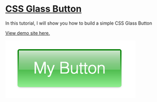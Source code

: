 # [CSS Glass Button](https://codepen.io/edwinchen85/pen/JyvJpm)

In this tutorial, I will show you how to build a simple CSS Glass Button

[View demo site here.](https://webdevtuts.github.io/css_glass_button/)

![Preview](screenshot.png)
